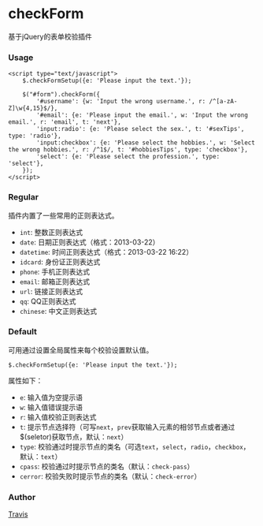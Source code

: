 # checkForm

基于jQuery的表单校验插件

### Usage

    <script type="text/javascript">
        $.checkFormSetup({e: 'Please input the text.'});
        
        $("#form").checkForm({
            '#username': {w: 'Input the wrong username.', r: /^[a-zA-Z]\w{4,15}$/},
            '#email': {e: 'Please input the email.', w: 'Input the wrong email.', r: 'email', t: 'next'},
            'input:radio': {e: 'Please select the sex.', t: '#sexTips', type: 'radio'},
            'input:checkbox': {e: 'Please select the hobbies.', w: 'Select the wrong hobbies.', r: /^1$/, t: '#hobbiesTips', type: 'checkbox'},
            'select': {e: 'Please select the profession.', type: 'select'},
        });
    </script>

### Regular

插件内置了一些常用的正则表达式。
    
* `int`: 整数正则表达式
* `date`: 日期正则表达式（格式：2013-03-22）
* `datetime`: 时间正则表达式（格式：2013-03-22 16:22）
* `idcard`: 身份证正则表达式
* `phone`: 手机正则表达式
* `email`: 邮箱正则表达式
* `url`: 链接正则表达式
* `qq`: QQ正则表达式
* `chinese`: 中文正则表达式

### Default

可用通过设置全局属性来每个校验设置默认值。

    $.checkFormSetup({e: 'Please input the text.'});

属性如下：
    
* `e`: 输入值为空提示语
* `w`: 输入值错误提示语
* `r`: 输入值校验正则表达式
* `t`: 提示节点选择符（可写`next`，`prev`获取输入元素的相邻节点或者通过$(seletor)获取节点，默认：`next`）
* `type`: 校验通过时提示节点的类名（可选`text`，`select`，`radio`，`checkbox`，默认：`text`）
* `cpass`: 校验通过时提示节点的类名（默认：`check-pass`）
* `cerror`: 校验失败时提示节点的类名（默认：`check-error`）

### Author

[Travis](http://travisup.com/)

